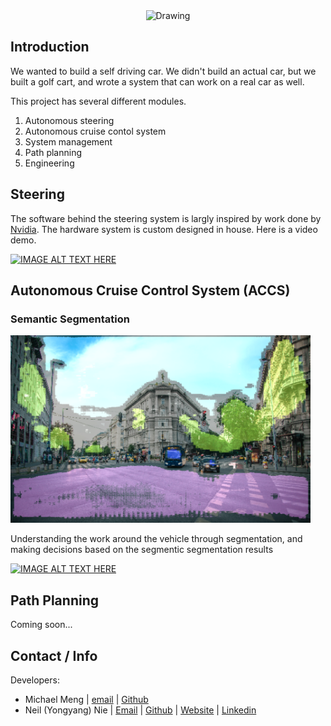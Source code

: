 <center><img src="./media/front_cover.png" alt="Drawing" style="width: 700;"/>
</center>

## Introduction

We wanted to build a self driving car. We didn't build an actual car, but we built a golf cart, and wrote a system that can work on a real car as well. 

This project has several different modules. 

1. Autonomous steering 
2. Autonomous cruise contol system
3. System management
3. Path planning
4. Engineering

## Steering
The software behind the steering system is largly inspired by work done by [Nvidia](https://arxiv.org/pdf/1604.07316.pdf). The hardware system is custom designed in house. Here is a video demo.


[![IMAGE ALT TEXT HERE](https://i.ytimg.com/vi/4bZ40W4BGoE/hqdefault.jpg)](https://www.youtube.com/watch?v=CcUXtViFQeU&t=5s)


## Autonomous Cruise Control System (ACCS)
### Semantic Segmentation

<img src="./media/seg.png" alt="Drawing" style="width: 480px;"/>


Understanding the work around the vehicle through segmentation, and making decisions based on the segmentic segmentation results

[![IMAGE ALT TEXT HERE](https://i.ytimg.com/vi/_y2RCakRrc4/hqdefault.jpg)](https://www.youtube.com/watch?v=_y2RCakRrc4)


## Path Planning

Coming soon...

## Contact / Info
Developers:

- Michael Meng | [email](mailto:xmeng18@deerfield.edu) | [Github](https://github.com/xmeng17)
- Neil (Yongyang) Nie | [Email](mailto:yongyang.nie@gmail.com) | [Github](github.com/NeilNie) | [Website](neilnie.com) | [Linkedin](https://www.linkedin.com/in/yongyang-neil-nie-896204118/)

